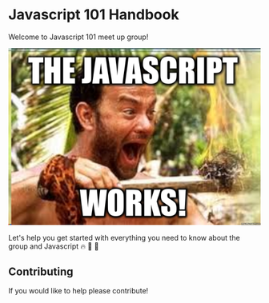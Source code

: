# Javascript 101 Handbook

Welcome to Javascript 101 meet up group!

![](JaY.png)

Let's help you get started with everything you need to know about the group and Javascript :fire: :tiger: :train:

## Contributing
If you would like to help please contribute!
